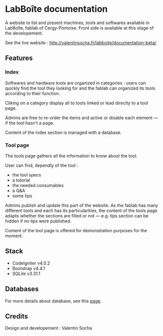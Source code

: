 # LabBoîte documentation

A website to list and present machines, tools and softwares available in LabBoîte, fablab of Cergy-Pontoise.
Front side is available at this stage of the developement.

See the live website : http://valentinsocha.fr/labboite/documentation-beta/

## Features 

### Index

Softwares and hardware tools are organized in categories : users can quickly find the tool they looking for and the fablab can organized its tools according to their function. 

Cliking on a category display all to tools linked or lead directly to a tool page.

Admins are free to re-order the items and active or disable each element — if the tool hasn't a page.

Content of the index section is managed with a database.

### Tool page

The tools page gathers all the information to know about the tool.

User can find, dependly of the tool : 
- the tool specs
- a tutorial 
- the needed consumables
- a Q&A 
- some tips

Admins publish and update this part of the website. As the fablab has many different tools and each has its particularities, the content of the tools page adapts whether the sections are filled or not — e.g. tips section can be hidden if no tips were published.

Content of the tool page is offered for demonstration purposes for the moment.

## Stack

- CodeIgniter v4.0.2
- Bootstrap v4.4.1
- SQLite v3.31.1

## Databases

For more details about database, see this [page](https://github.com/valentinsocha/labboite-documentation/blob/master/doc/database-design.md).

## Credits

Design and developement : Valentin Socha
